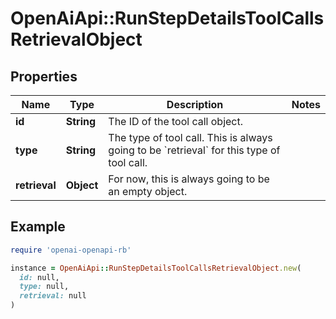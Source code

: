 # OpenAiApi::RunStepDetailsToolCallsRetrievalObject

## Properties

| Name | Type | Description | Notes |
| ---- | ---- | ----------- | ----- |
| **id** | **String** | The ID of the tool call object. |  |
| **type** | **String** | The type of tool call. This is always going to be &#x60;retrieval&#x60; for this type of tool call. |  |
| **retrieval** | **Object** | For now, this is always going to be an empty object. |  |

## Example

```ruby
require 'openai-openapi-rb'

instance = OpenAiApi::RunStepDetailsToolCallsRetrievalObject.new(
  id: null,
  type: null,
  retrieval: null
)
```

